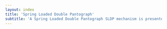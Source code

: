 ```yaml
---
layout: index
title: 'Spring Loaded Double Pantograph'
subtitle: 'A Spring Loaded Double Pantograph SLDP mechanism is presented for safe balance training in elderly individuals practicing Tai Chi exercises. As people age, maintaining balance becomes increasingly critical, yet fear of falling often prevents effective exercise, creating a counterproductive cycle that increases fall risk. This natural hesitation to push physical limits during solo practice highlights the need for reliable safety systems. This paper presents a mechanism that provides variable assistance through spring-loaded actuation, so that support and freedom of movement can be balanced in a way that is both effective and unobtrusive. Here, it will be shown that, although support and unrestricted movement are traditionally considered contradictory goals, the two can be achieved simultaneously through mechanical design and the level of assistance can be automatically regulated. In this system, the support mechanism can a) detect falls rapidly, b) provide up to 98.0% body weight support when needed, and c) remain imperceptible during normal exercise.'
---
```

